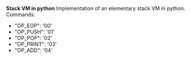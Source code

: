 **Stack VM in python**
Implementation of an elementary stack VM in python.
Commands:
- "OP_EOP": '00' 
- "OP_PUSH": '01'
- "OP_POP": '02'
- "OP_PRINT": '03'
- "OP_ADD": '04'
